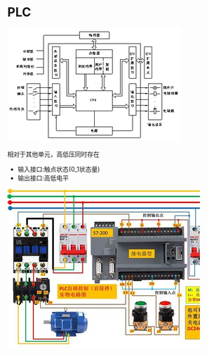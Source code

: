 # PLC

![alt text](image.png)

相对于其他单元，高低压同时存在

- 输入接口:触点状态(0_1状态量)
- 输出接口:高低电平

![PLC结构](image-1.png)